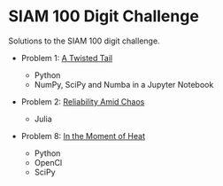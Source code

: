 # SIAM 100 Digit Challenge

Solutions to the SIAM 100 digit challenge.

* Problem 1: [A Twisted Tail](problem-1/README.md)
  * Python
  * NumPy, SciPy and Numba in a Jupyter Notebook

* Problem 2: [Reliability Amid Chaos](problem-2/)
  * Julia

* Problem 8: [In the Moment of Heat](problem-8/README.md)
  * Python
  * OpenCl
  * SciPy
